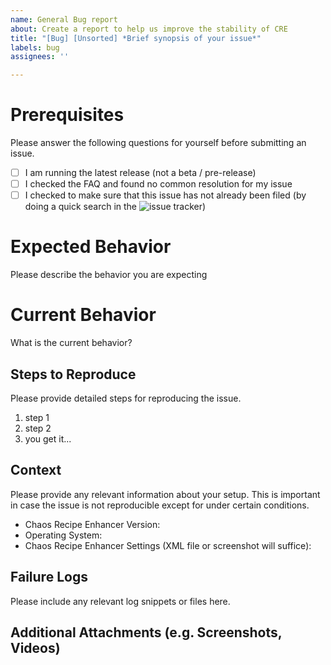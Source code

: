 ```yaml
---
name: General Bug report
about: Create a report to help us improve the stability of CRE
title: "[Bug] [Unsorted] *Brief synopsis of your issue*"
labels: bug
assignees: ''

---
```


# Prerequisites

Please answer the following questions for yourself before submitting an issue.

- [ ] I am running the latest release (not a beta / pre-release)
- [ ] I checked the FAQ and found no common resolution for my issue
- [ ] I checked to make sure that this issue has not already been filed (by doing a quick search in the ![issue tracker](https://github.com/ChaosRecipeEnhancer/ChaosRecipeEnhancer/issues))

# Expected Behavior

Please describe the behavior you are expecting

# Current Behavior

What is the current behavior?

## Steps to Reproduce

Please provide detailed steps for reproducing the issue.

1. step 1
2. step 2
3. you get it...

## Context

Please provide any relevant information about your setup. This is important in case the issue is not reproducible except for under certain conditions.

* Chaos Recipe Enhancer Version:
* Operating System:
* Chaos Recipe Enhancer Settings (XML file or screenshot will suffice):

## Failure Logs

Please include any relevant log snippets or files here.

## Additional Attachments (e.g. Screenshots, Videos)
